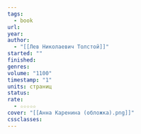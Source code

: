 ```yaml
---
tags:
  - book
url: 
year: 
author:
  - "[[Лев Николаевич Толстой]]"
started: ""
finished: 
genres: 
volume: "1100"
timestamp: "1"
units: страниц
status: 
rate:
  - ☆☆☆☆☆
cover: "[[Анна Каренина (обложка).png]]"
cssclasses: 
---
```

